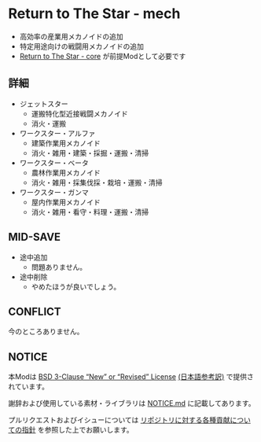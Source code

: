 # Return to The Star - mech

- 高効率の産業用メカノイドの追加
- 特定用途向けの戦闘用メカノイドの追加
- [Return to The Star - core](https://github.com/piet-rian/rtts_core) が前提Modとして必要です

## 詳細

- ジェットスター
  - 運搬特化型近接戦闘メカノイド
  - 消火・運搬
- ワークスター・アルファ
  - 建築作業用メカノイド
  - 消火・雑用・建築・採掘・運搬・清掃
- ワークスター・ベータ
  - 農林作業用メカノイド
  - 消火・雑用・採集伐採・栽培・運搬・清掃
- ワークスター・ガンマ
  - 屋内作業用メカノイド
  - 消火・雑用・看守・料理・運搬・清掃

## MID-SAVE

- 途中追加
  - 問題ありません。
- 途中削除
  - やめたほうが良いでしょう。

## CONFLICT

今のところありません。

## NOTICE

本Modは [BSD 3-Clause “New” or “Revised” License](LICENSE) [(日本語参考訳)](https://licenses.opensource.jp/BSD-3-Clause/BSD-3-Clause.html) で提供されています。

謝辞および使用している素材・ライブラリは [NOTICE.md](NOTICE.md) に記載してあります。

プルリクエストおよびイシューについては [リポジトリに対する各種貢献についての指針](https://github.com/piet-rian/.github/blob/main/CONTRIBUTING.md) を参照した上でお願いします。
